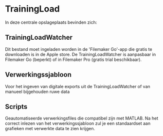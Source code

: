 # TrainingLoad

In deze centrale opslageplaats bevinden zich:
## TrainingLoadWatcher
Dit bestand moet ingeladen worden in de 'Filemaker Go'-app die gratis te downloaden is in de Apple store. 
De TrainingLoadWatcher is aanpasbaar in Filemaker Go (beperkt) of in Filemaker Pro (gratis trial beschikbaar). 

## Verwerkingssjabloon 
Voor het ingeven van digitale exports uit de TrainingLoadWatcher of van manueel bijgehouden ruwe data 

## Scripts
Geautomatiseerde verwerkingsfiles die compatibel zijn met MATLAB.
Na het correct inlezen van het verwerkingssjabloon zul je een standaardset aan grafieken met verwerkte data te zien krijgen. 
